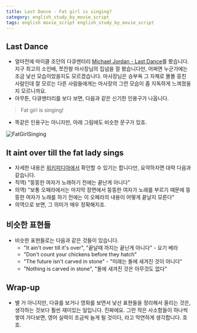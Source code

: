 ```yaml
---
title: Last Dance - Fat girl is singing?
category: english_study_by_movie_script
tags: english movie_script english_study_by_movie_script
---
```


## Last Dance

- 얼마전에 마이클 조던의 다큐멘터리 [Michael Jordan - Last Dance](https://namu.wiki/w/%EB%A7%88%EC%9D%B4%ED%81%B4%20%EC%A1%B0%EB%8D%98%20-%20%EB%8D%94%20%EB%9D%BC%EC%8A%A4%ED%8A%B8%20%EB%8C%84%EC%8A%A4)를 봤습니다. 지구 최고의 소인배, 쪼잔왕 마사장님의 집념을 잘 봤습니다만, 어쩌면 누군가에는 조금 낯선 모습이었을지도 모르겠습니다. 마사장님은 승부욕 그 자체로 똘똘 뭉친 사람인데 잘 모르는 다른 사람들에게는 마사장의 그런 모습이 좀 지독하게 느껴졌을지 모르니까요.
- 아무튼, 다큐멘터리를 보다 보면, 다음과 같은 신기한 인용구가 나옵니다.

> Fat girl is singing!

- 똑같은 인용구는 아니지만, 아래 그림에도 비슷한 문구가 있죠. 

![FatGirlSinging](https://i1.wp.com/trent.photo/wp-content/uploads/0998/06/6.10.98-980140-10.jpg?w=314&h=463&ssl=1)

## It aint over till the fat lady sings

- 자세한 내용은 [위키피디아에서](https://en.wikipedia.org/wiki/It_ain%27t_over_till_the_fat_lady_sings) 확인할 수 있기는 합니다만, 요약하자면 대략 다음과 같습니다.
- 직역) "뚱뚱한 여자가 노래하기 전에는 끝난게 아니다"
- 의역) "보통 오페라에서는 마지막 장면에서 뚱뚱한 여자가 노래를 부르기 때문에 뚱뚱한 여자가 노래를 하기 전에는 이 오페라의 내용이 어떻게 끝날지 모른다"
- 의역으로 보면, 그 의미가 매우 정확해지죠.

## 비슷한 표현들 

- 비슷한 표현들로는 다음과 같은 것들이 있습니다.
  - "It ain't over till it's over", "끝날때 까지는 끝난게 아니다" - 요기 베라
  - "Don't count your chickens before they hatch"
  - "The future isn't carved in stone" - "미래는 돌에 새겨진 것이 아니다"
  - "Nothing is carved in stone", "돌에 새겨진 것은 아무것도 없다"

## Wrap-up

- 별 거 아니지만, 다큐를 보거나 영화를 보면서 낯선 표현들을 정리해서 올리는 것은, 생각하는 것보다 훨씬 재미있는 일입니다. 진짜에요. 그런 작은 사소함들이 하나씩 쌓여 가다보면, 영어 실력이 조금씩 늘게 될 것이다, 라고 막연하게 생각합니다. 호호.